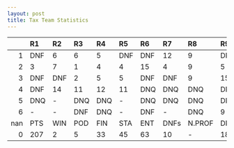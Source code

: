 ```yaml
---
layout: post 
title: Tax Team Statistics
--- 
```


|     | R1   | R2   | R3   | R4   | R5   | R6   | R7   | R8     | R9   | R10   | R11   | R12   | Points   | Pos   |
|----:|:-----|:-----|:-----|:-----|:-----|:-----|:-----|:-------|:-----|:------|:------|:------|:---------|:------|
|   1 | DNF  | 6    | 6    | 5    | DNF  | DNF  | 12   | 9      | DNF  | 7     | 13    | 2     | 56.0     | 8.0   |
|   2 | 3    | 7    | 1    | 4    | 4    | 15   | 4    | 9      | 5    | 6     | DNQ   | 14    | 94.0     | 4.0   |
|   3 | DNF  | DNF  | 2    | 5    | 5    | DNF  | DNF  | 9      | 15   | 1     | 15    | 10    | 55.0     | 6.0   |
|   4 | DNF  | 14   | 11   | 12   | 11   | DNQ  | DNQ  | DNQ    | DNQ  | DNF   | DNQ   | -     | 0.0      | 15.0  |
|   5 | DNQ  | -    | DNQ  | DNQ  | -    | DNQ  | DNQ  | DNQ    | DNQ  | DNQ   | DNQ   | -     | 0.0      | 23.0  |
|   6 | -    | -    | DNF  | DNQ  | -    | DNF  | -    | DNQ    | 9    | 16    | DNQ   | -     | 2.0      | 17.0  |
| nan | PTS  | WIN  | POD  | FIN  | STA  | ENT  | DNFs | N.PROF | DNQ  | %FIN  | PPR   | BST   | CHA      | RNK   |
|   0 | 207  | 2    | 5    | 33   | 45   | 63   | 10   | -      | 18   | 73.3  | 3.29  | 1     | 0        | 9     |